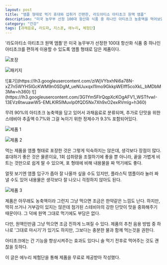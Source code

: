 ```yaml
---
layout: post
title: "앰플 형태로 먹기 휴대와 섭취가 간편한, 라도아티소 아티초크 원액 앰플"
description: "미국 농무부 선정 100대 항산화 식품 중 하나인 아티초크 농충액을 먹어보았다."
category: "건강"
tags: [과채음료, 라도파, 지스푼, 에누리, 체험단]
---
```


'라도아티소 아티초크 원액 앰플'은
미국 농무부가 선정한 100대 항산화 식품 중 하나인 아티초크를
편하게 이용할 수 있도록 앰플 형태로 담은 제품이다.

![포장](https://lh3.googleusercontent.com/7IgK-fphsd1qBlst2xLqAYb126mG2IP0IL4H16t2xbjETYYLCxqA9x9OCNR1cLjZ9MS4WGkTKpiCDQ=s480)

![패키지](https://lh3.googleusercontent.com/ou7b2XgZQdgZ4FqXOPjlUk78kcY89SZu4Yk-nQ9l09fFttnpV2i53Zc8jSlG-WyXnQPzKmDU0VzGLQ=s480)

<p class="center" markdown="1">
![표기](https://lh3.googleusercontent.com/ziWjVYbxhNi6a78N-xZ7n5WYH5lGcKWM9n0SDgM_ueNUuxqxI1lmo9GkkpWElff5coXkL_bMDbM3Mw=h360)
![](https://lh3.googleusercontent.com/3G1Ym5FIrQqpXcKOgAFV1_WSTfvwI-13EVz6twuawW5-EMLKlR5lMuvlp0fQD5Nx7Xh9xO2exRVmlg=h360)
</p>

무려 90%의 아티초크 농축액을 담고 있어서 과채음료로 분류되며,
추가로 단맛을 위한 스테비아 추출액 0.7%와 그걸 녹이기 위한 정제수가 9.3% 포함되어있다.

![제품 1](https://lh3.googleusercontent.com/zXQp2JyJIJhUxZecK1tmMuqsfaWPvGdKu_FlHtTaQ7gwzkV4bw05v6XKmGAh2itscBvacvGfL_Mjhw=s480)

![제품 2](https://lh3.googleusercontent.com/fa3lI7KVn2sY7gfv-FS5PS2j4xqHvQKz3CB3MoEx7mGDQnEBZdUIJiBC1Ezcb_KE55FaTCXQjbCXRQ=s480)

먹는 제품을 앰플 형태로 포장한 것은 그렇게 익숙하지는 않은데,
생각보다 장점이 많다.
휴대하기 좋은 것은 물론이요,
1회 섭취량을 조절하기에 좋을 뿐 아니라,
끝을 가볍게 비트는 것만으로 쉽게 딸 수 있으며,
포 형태에 비해 내용물을 짜 먹기에도 좋다.

얼핏 보기엔 앰플 입구가 좁아 잘 나올까 싶을 수도 있지만,
플라스틱 앰플이라 눌러 짜낼 수도 있어
내용물은 생각보다 잘 나오니 걱정하지 않아도 된다.

![제품 3](https://lh3.googleusercontent.com/v7qIPllLLx8qit6SpdI4sWrxP_5RZWK4rAsIxH5KJ_DInn0V8_9y2a9KIitb0hK-675njsxgWfm2_w=s480)

제품은 아무래도 농축액이라 그런지 그냥 먹으면 조금은 한약같은 느낌도 난다.
하지만, 딱히 쓰거나 거부감이 있지는 않은데
첨가된 스테비아의 강한 단맛이 맛을 중화해주기 때문이다.
그 덕에 원액 그대로 먹기에도 부담은 없다.

다만, 원액인만큼 그냥 먹으면 조금 진하게 느껴질 수 있다.
제품의 추천 음용 방법 중 하나로 '그대로 마시기'가 있기도 하지만,
그보다는 충분한 물과 함께 먹는것을 권한다.

아티초크에는 간 기능을 향상시켜주는 효과도 있다니
술 먹기 전후로 먹어주는 것도 괜찮을 듯하다.



<div class="im im-info">
이 글은 에누리 체험단을 통해 제품을 무료로 제공받아 작성했다.
</div>
